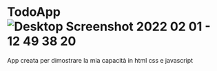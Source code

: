 # TodoApp![Desktop Screenshot 2022 02 01 - 12 49 38 20](https://user-images.githubusercontent.com/86296807/151968640-eb476b9f-0c6d-43e0-bd4f-b2fffc8b4e2d.png)
App creata per dimostrare la mia capacità in html css e javascript
